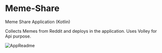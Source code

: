 # Meme-Share
Meme Share Application (Kotlin)

Collects Memes from Reddit and deploys in the application.
Uses Volley for Api purpose.

![AppReadme](https://user-images.githubusercontent.com/60336662/126989729-12209f62-56fd-45d3-b0ba-dddb01cc34aa.jpeg)
